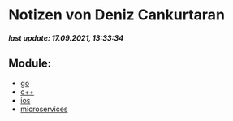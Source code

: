 # Notizen von Deniz Cankurtaran
##### last update: 17.09.2021, 13:33:34 
## Module:
 - [go](go/index.md)
 - [c++](c++/index.md)
 - [ios](ios/index.md)
 - [microservices](microservices/index.md)
